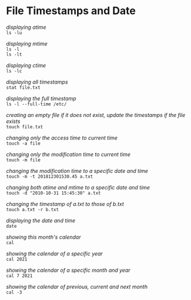 # File Timestamps and Date

 
*displaying atime*  
`ls -lu`
 
*displaying mtime*  
`ls -l`  
`ls -lt`
 
*displaying ctime*  
`ls -lc`
 
*displaying all timestamps*  
`stat file.txt`  
 
*displaying the full timestamp*  
`ls -l --full-time /etc/`
 
*creating an empty file if it does not exist, update the timestamps if the file exists*  
`touch file.txt`  
 
*changing only the access time to current time*  
`touch -a file`  
 
*changing only the modification time to current time*  
`touch -m file`  
 
*changing the modification time to a specific date and time*  
`touch -m -t 201812301530.45 a.txt`  
 
*changing both atime and mtime to a specific date and time*  
`touch -d "2010-10-31 15:45:30" a.txt`  
 
*changing the timestamp of a.txt to those of b.txt*  
`touch a.txt -r b.txt`  
 
*displaying the date and time*  
`date`  
 
*showing this month's calendar*  
`cal`  
 
*showing the calendar of a specific year*  
`cal 2021`  
 
*showing the calendar of a specific month and year*  
`cal 7 2021`  
 
*showing the calendar of previous, current and next month*  
`cal -3`  